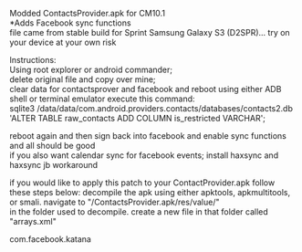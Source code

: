 Modded ContactsProvider.apk for CM10.1  
*Adds Facebook sync functions   
file came from stable build for Sprint Samsung Galaxy S3 (D2SPR)... try on your device at your own risk

Instructions:   
Using root explorer or android commander;   
delete original file and copy over mine;    
clear data for contactsprover and facebook and reboot
using either ADB shell or terminal emulator execute this command:   
sqlite3 /data/data/com.android.providers.contacts/databases/contacts2.db 'ALTER TABLE raw_contacts ADD COLUMN is_restricted VARCHAR';       

    
reboot again and then sign back into facebook and enable sync functions and all should be good    
if you also want calendar sync for facebook events; install haxsync and haxsync jb workaround       


if you would like to apply this patch to your ContactProvider.apk follow these steps below: 
decompile the apk using either apktools, apkmultitools, or smali. navigate to "/ContactsProvider.apk/res/value/"    
in the folder used to decompile. create a new file in that folder called  "arrays.xml"      


<?xml version="1.0" encoding="UTF-8"?>  
<resources> 
<string-array name="unrestricted_packages"> 
<item>com.facebook.katana</item>    
</string-array> 
</resources>

